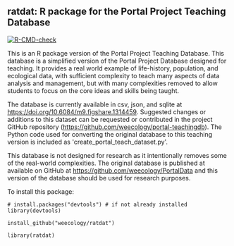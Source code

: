 ## ratdat: R package for the Portal Project Teaching Database

[![R-CMD-check](https://github.com/weecology/ratdat/actions/workflows/package-check.yml/badge.svg)](https://github.com/weecology/ratdat/actions/workflows/package-check.yml)

This is an R package version of the Portal Project Teaching Database. This database is a simplified version of the Portal Project Database designed for teaching. It provides a real world example of life-history, population, and ecological data, with sufficient complexity to teach many aspects of data analysis and management, but with many complexities removed to allow students to focus on the core ideas and skills being taught.

The database is currently available in csv, json, and sqlite at https://doi.org/10.6084/m9.figshare.1314459. Suggested changes or additions to this dataset can be requested or contributed in the project GitHub repository (https://github.com/weecology/portal-teachingdb). The Python code used for converting the original database to this teaching version is included as 'create_portal_teach_dataset.py'.

This database is not designed for research as it intentionally removes some of the real-world complexities. The original database is published at available on GitHub at https://github.com/weecology/PortalData and this version of the database should be used for research purposes.

To install this package:

```
# install.packages("devtools") # if not already installed
library(devtools)

install_github("weecology/ratdat")

library(ratdat)
```
